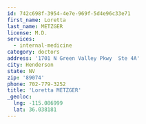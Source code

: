 ```yaml
---
id: 742c698f-3954-4e7e-969f-5d4e96c33e71
first_name: Loretta
last_name: METZGER
license: M.D.
services:
  - internal-medicine
category: doctors
address: '1701 N Green Valley Pkwy  Ste 4A'
city: Henderson
state: NV
zip: '89074'
phone: 702-779-3252
title: 'Loretta METZGER'
_geoloc:
  lng: -115.086999
  lat: 36.038181
---
```


